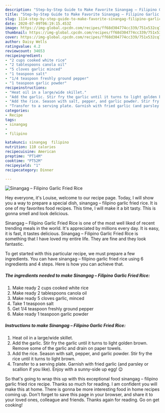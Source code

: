 ```yaml
---
description: "Step-by-Step Guide to Make Favorite Sinangag – Filipino Garlic Fried Rice"
title: "Step-by-Step Guide to Make Favorite Sinangag – Filipino Garlic Fried Rice"
slug: 1114-step-by-step-guide-to-make-favorite-sinangag-filipino-garlic-fried-rice
date: 2020-07-09T06:19:15.453Z
image: https://img-global.cpcdn.com/recipes/ff68d304774cc339/751x532cq70/sinangag-filipino-garlic-fried-rice-recipe-main-photo.jpg
thumbnail: https://img-global.cpcdn.com/recipes/ff68d304774cc339/751x532cq70/sinangag-filipino-garlic-fried-rice-recipe-main-photo.jpg
cover: https://img-global.cpcdn.com/recipes/ff68d304774cc339/751x532cq70/sinangag-filipino-garlic-fried-rice-recipe-main-photo.jpg
author: Daisy Wells
ratingvalue: 4.2
reviewcount: 34653
recipeingredient:
- "2 cups cooked white rice"
- "2 tablespoons canola oil"
- "5 cloves garlic minced"
- "1 teaspoon salt"
- "1/4 teaspoon freshly ground pepper"
- "1 teaspoon garlic powder"
recipeinstructions:
- "Heat oil in a large/wide skillet."
- "Add the garlic. Stir fry the garlic until it turns to light golden brown. Remove some of the garlic and drain on paper towels."
- "Add the rice. Season with salt, pepper, and garlic powder. Stir fry the rice until it turns to light brown."
- "Transfer to a serving plate. Garnish with fried garlic (and parsley or scallion if you like). Enjoy with a sunny-side up egg! 😉"
categories:
- Recipe
tags:
- sinangag
- 
- filipino

katakunci: sinangag  filipino 
nutrition: 110 calories
recipecuisine: American
preptime: "PT14M"
cooktime: "PT52M"
recipeyield: "1"
recipecategory: Dinner

---
```



![Sinangag – Filipino Garlic Fried Rice](https://img-global.cpcdn.com/recipes/ff68d304774cc339/751x532cq70/sinangag-filipino-garlic-fried-rice-recipe-main-photo.jpg)

Hey everyone, it's Louise, welcome to our recipe page. Today, I will show you a way to prepare a special dish, sinangag – filipino garlic fried rice. It is one of my favorites food recipes. This time, I will make it a bit tasty. This is gonna smell and look delicious.

Sinangag – Filipino Garlic Fried Rice is one of the most well liked of recent trending meals in the world. It's appreciated by millions every day. It is easy, it is fast, it tastes delicious. Sinangag – Filipino Garlic Fried Rice is something that I have loved my entire life. They are fine and they look fantastic.




To get started with this particular recipe, we must prepare a few ingredients. You can have sinangag – filipino garlic fried rice using 6 ingredients and 4 steps. Here is how you can achieve that.

<!--inarticleads1-->

##### The ingredients needed to make Sinangag – Filipino Garlic Fried Rice:

1. Make ready 2 cups cooked white rice
1. Make ready 2 tablespoons canola oil
1. Make ready 5 cloves garlic, minced
1. Take 1 teaspoon salt
1. Get 1/4 teaspoon freshly ground pepper
1. Make ready 1 teaspoon garlic powder




<!--inarticleads2-->

##### Instructions to make Sinangag – Filipino Garlic Fried Rice:

1. Heat oil in a large/wide skillet.
1. Add the garlic. Stir fry the garlic until it turns to light golden brown. Remove some of the garlic and drain on paper towels.
1. Add the rice. Season with salt, pepper, and garlic powder. Stir fry the rice until it turns to light brown.
1. Transfer to a serving plate. Garnish with fried garlic (and parsley or scallion if you like). Enjoy with a sunny-side up egg! 😉




So that's going to wrap this up with this exceptional food sinangag – filipino garlic fried rice recipe. Thanks so much for reading. I am confident you will make this at home. There is gonna be more interesting food in home recipes coming up. Don't forget to save this page in your browser, and share it to your loved ones, colleague and friends. Thanks again for reading. Go on get cooking!
